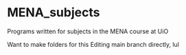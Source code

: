 # MENA_subjects
Programs written for subjects in the MENA course at UiO

Want to make folders for this
Editing main branch directly, lul
